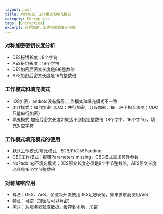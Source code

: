 ```yaml
---
layout: post
title: 对称加密、工作模式和填充模式
category: Encryption
tags: [Encryption]
excerpt: 对称加密、工作模式和填充模式
---
```


### 对称加密密钥长度分析 ###

- DES秘钥长度：8个字符
- AES秘钥长度：16个字符
- DES加密后密文长度是8的整数倍
- AES加密后密文长度是16的整数倍

### 工作模式和填充模式 ###


- IOS加密，android没有解密:工作模式和填充模式不一致
- 工作模式：如何加密（ECB：并行加密，分段加密，每一段不相互影响；CBC只能串行加密）
- 填充模式:加密后密文长度如果达不到指定整数倍（8个字节、16个字节），填充对应字符

### 工作模式填充模式的使用 ###

- 默认工作模式/填充模式：ECB/PKCS5Padding
- CBC工作模式：报错Parameters missing，CBC模式需求额外参数
- NoPadding不填充模式：DES原文长度必须是8个字节整数倍，AES原文长度必须是16个字节整数倍

### 对称加密应用 ###

- 算法：DES、AES，企业级开发使用DES足够安全，如果要求高使用AES
- 特点：可逆（加密后可以解密）
- 需求：从服务器获取数据，缓存到本地，加密